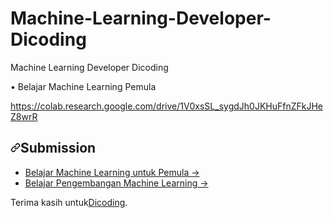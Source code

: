 # Machine-Learning-Developer-Dicoding
Machine Learning Developer Dicoding

•	Belajar Machine Learning Pemula

https://colab.research.google.com/drive/1V0xsSL_sygdJh0JKHuFfnZFkJHeZ8wrR


<h2><a id="user-content-submission" class="anchor" aria-hidden="true" href="#submission"><svg class="octicon octicon-link" viewBox="0 0 16 16" version="1.1" width="16" height="16" aria-hidden="true"><path fill-rule="evenodd" d="M7.775 3.275a.75.75 0 001.06 1.06l1.25-1.25a2 2 0 112.83 2.83l-2.5 2.5a2 2 0 01-2.83 0 .75.75 0 00-1.06 1.06 3.5 3.5 0 004.95 0l2.5-2.5a3.5 3.5 0 00-4.95-4.95l-1.25 1.25zm-4.69 9.64a2 2 0 010-2.83l2.5-2.5a2 2 0 012.83 0 .75.75 0 001.06-1.06 3.5 3.5 0 00-4.95 0l-2.5 2.5a3.5 3.5 0 004.95 4.95l1.25-1.25a.75.75 0 00-1.06-1.06l-1.25 1.25a2 2 0 01-2.83 0z"></path></svg></a>Submission</h2>

<ul>
<li><a href="https://github.com/mrbvrz/dicoding-machine-learning-developer/tree/master/belajar-machine-learning-untuk-pemula/">Belajar Machine Learning untuk Pemula →</a></li>
<li><a href="https://github.com/mrbvrz/dicoding-machine-learning-developer/blob/master/belajar-pengembangan-machine-learning/">Belajar Pengembangan Machine Learning →</a></li>
</ul>
<p>Terima kasih untuk<a href="https://www.dicoding.com/" rel="nofollow">Dicoding</a>.</p>
